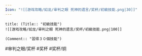 ```yaml
---
Icon: "![[游戏攻略/如龙/审判之眼 死神的遗言/奖杯/初級技能.png|30]]"
---
```

```ad-common-bronze-trophy
title: (Title:: "初級技能")
![[游戏攻略/如龙/审判之眼 死神的遗言/奖杯/初級技能.png|100]]

(Comment:: "習得３０個技能")
```

#审判之眼/奖杯 #奖杯 #奖杯/铜
